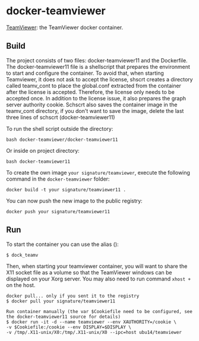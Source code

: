 docker-teamviewer
=================

[TeamViewer](https://github.com/bbinet/docker-teamviewer): the TeamViewer
docker container.


Build
-----
The project consists of two files: docker-teamviewer11 and the Dockerfile.
The docker-teamviewer11 file is a shellscript that prepares the environment to start and configure the container.
To avoid that, when starting Teamviewer, it does not ask to accept the license, shscrt creates a directory called teamv_cont to place the global.conf extracted from the container after the license is accepted. Therefore, the license only needs to be accepted once. In addition to the license issue, it also prepares the graph server authority cookie.
Schscrt also saves the container image in the teamv_cont directory, if you don't want to save the image, delete the last three lines of schscrt (docker-teamviewer11)

To run the shell script outside the directory:

`bash docker-teamviewer/docker-teamviewer11`

Or inside on project directory:

`bash docker-teamviewer11`


To create the own image `your signature/teamviewer`, execute the following command in the
`docker-teamviewer` folder:

    docker build -t your signature/teamviewer11 . 

You can now push the new image to the public registry:
    
    docker push your signature/teamviewer11


Run
---

To start the container you can use the alias ():

    $ dock_teamv

Then, when starting your teamviewer container, you will want to share the X11
socket file as a volume so that the TeamViewer windows can be displayed on your
Xorg server. You may also need to run command `xhost +` on the host.


    docker pull... only if you sent it to the registry
    $ docker pull your signature/teamviewer11

    Run container manually (the var $Cookiefile need to be configured, see the docker-teamviewer11 source for details)
    $ docker run -it -d --name teamviewer --env XAUTHORITY=/cookie \
    -v $Cookiefile:/cookie --env DISPLAY=$DISPLAY \ 
    -v /tmp/.X11-unix/X0:/tmp/.X11-unix/X0 --ipc=host ubu14/teamviewer
